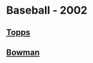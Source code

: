 # Baseball - 2002
## [Topps](/collection/Baseball/2002/Topps)
## [Bowman](/collection/Baseball/2002/Bowman)
